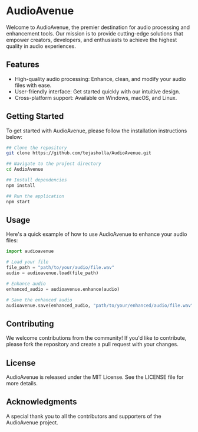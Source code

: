 # AudioAvenue

Welcome to AudioAvenue, the premier destination for audio processing and enhancement tools. Our mission is to provide cutting-edge solutions that empower creators, developers, and enthusiasts to achieve the highest quality in audio experiences.

## Features

- High-quality audio processing: Enhance, clean, and modify your audio files with ease.
- User-friendly interface: Get started quickly with our intuitive design.
- Cross-platform support: Available on Windows, macOS, and Linux.

## Getting Started

To get started with AudioAvenue, please follow the installation instructions below:

```bash
## Clone the repository
git clone https://github.com/tejasholla/AudioAvenue.git

## Navigate to the project directory
cd AudioAvenue

## Install dependencies
npm install

## Run the application
npm start
```
## Usage
Here's a quick example of how to use AudioAvenue to enhance your audio files:
```python
import audioavenue

# Load your file
file_path = "path/to/your/audio/file.wav"
audio = audioavenue.load(file_path)

# Enhance audio
enhanced_audio = audioavenue.enhance(audio)

# Save the enhanced audio
audioavenue.save(enhanced_audio, "path/to/your/enhanced/audio/file.wav")
```

## Contributing
We welcome contributions from the community! If you'd like to contribute, please fork the repository and create a pull request with your changes.

## License
AudioAvenue is released under the MIT License. See the LICENSE file for more details.

## Acknowledgments
A special thank you to all the contributors and supporters of the AudioAvenue project.

